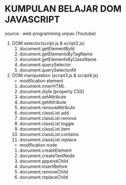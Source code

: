 # KUMPULAN BELAJAR DOM JAVASCRIPT

source : web programming unpas (Youtube)

1. DOM selector(script.js & script2.js)
   1. document.getElementById
   1. document.getElementsByTagName
   1. document.getElementsByClassName
   1. document.querySelector
   1. document.querySelectorAll
2. DOM manipulation (script3.js & script4.js)
   - modification element
   1. document.innerHTML
   1. document.style.(property CSS)
   1. document.setAttribute
   1. document.getAttribute
   1. document.removeAttribute
   1. document.classList.add
   1. document.classList.remove
   1. document.classList.toggle
   1. document.classList.item
   1. document.classList.contains
   1. document.classList.replace
   - modification node
   1. document.createElement
   1. document.createTextNode
   1. document.appendChild
   1. document.insertBefore
   1. document.removeChild
   1. document.replaceChild

